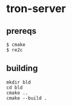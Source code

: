 # tron-server

## prereqs

```
$ cmake
$ re2c
```

## building

``` 
mkdir bld
cd bld
cmake ..
cmake --build .
```
